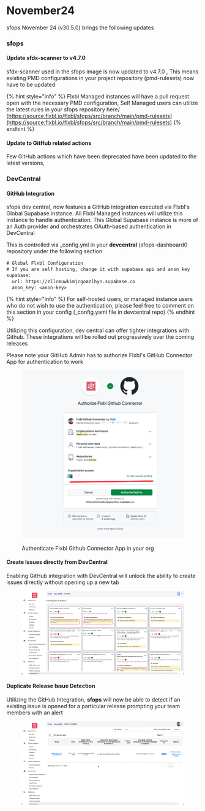 # November24

sfops November 24 (v30.5.0)  brings the following updates

### sfops

#### Update sfdx-scanner to v4.7.0

sfdx-scanner used in the sfops image is now updated to v4.7.0 , This means existing PMD configurations in your project repository (pmd-rulesets) now have to be updated

{% hint style="info" %}
Flxbl Managed instances will have a pull request open with the necessary PMD configuration, Self Managed users can utilize the latest rules in your sfops repository here/\
[https://source.flxbl.io/flxbl/sfops/src/branch/main/pmd-rulesets](https://source.flxbl.io/flxbl/sfops/src/branch/main/pmd-rulesets)
{% endhint %}

#### Update to GitHub related actions

Few GitHub actions which have been deprecated have been updated to the latest versions,&#x20;

### DevCentral

#### GitHub Integration&#x20;

sfops dev central, now features a GitHub integration executed via  Flxbl's Global Supabase instance.  All Flxbl Managed instances will utilize this instance to handle authentication. This Global Supabase instance is more of an Auth provider and orchestrates OAuth-based authentication in DevCentral

This is controlled via \_config.yml in your **devcentral** (sfops-dashboard0 repository  under the following section

```
# Global Flxbl Configuration
# If you are self hosting, change it with supabase api and anon key
supabase:
  url: https://zllcmuwkimjcgoazlhyn.supabase.co
  anon_key: <anon-key>
```

{% hint style="info" %}
For self-hosted users, or managed instance users who do not wish to use the authentication, please feel free to comment on this section in your  config (\_config.yaml file in devcentral repo)
{% endhint %}

Utilizing this configuration,  dev central can offer tighter integrations with Github. These integrations will be rolled out progressively over the coming releases



Please note your GitHub Admin has to authorize Flxbl's GitHub Connector App for authentication to work

<figure><img src="../.gitbook/assets/CleanShot 2024-11-21 at 11.54.10.png" alt=""><figcaption><p>Authenticate Flxbl Github Connector App in your org</p></figcaption></figure>

#### Create Issues directly from DevCentral

Enabling GitHub integration with DevCentral will unlock the ability to create issues directly without opening up a new tab&#x20;

<figure><img src="../.gitbook/assets/DevCentral-GitHub-Integration.gif" alt=""><figcaption></figcaption></figure>

#### Duplicate Release Issue Detection

Utilizing the GitHub Integration, **sfops** will now be able to detect if an existing issue is opened for a particular release prompting your team members with an alert

<figure><img src="../.gitbook/assets/CleanShot 2024-11-20 at 22.16.32.gif" alt=""><figcaption></figcaption></figure>

